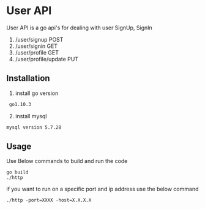 # User API

User API  is a go api's for dealing with user SignUp, SignIn

1. /user/signup POST
2. /user/signin GET
3. /user/profile GET
4. /user/profile/update PUT

## Installation

1. install go version

```bash
 go1.10.3
```
2. install mysql 

```bash
mysql version 5.7.28
```


## Usage

Use Below commands to build and run the code 
```
go build 
./http 
```
if you want to run on a specific port and ip address use the below command

```
./http -port=XXXX -host=X.X.X.X
```